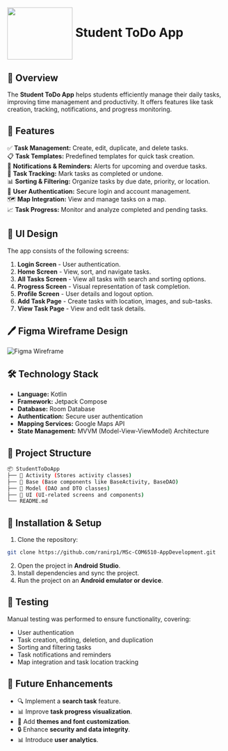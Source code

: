 # <img src="https://github.com/ranirp1/MSc-COM6510-AppDevelopment/blob/ChengManLi/Logo.png" width="150" height="120" align="center"> **Student ToDo App** 

## 📌 **Overview**  
The **Student ToDo App** helps students efficiently manage their daily tasks, improving time management and productivity. It offers features like task creation, tracking, notifications, and progress monitoring.  

## 🚀 **Features**  
✅ **Task Management:** Create, edit, duplicate, and delete tasks.  
📋 **Task Templates:** Predefined templates for quick task creation.  
🔔 **Notifications & Reminders:** Alerts for upcoming and overdue tasks.  
📍 **Task Tracking:** Mark tasks as completed or undone.  
📊 **Sorting & Filtering:** Organize tasks by due date, priority, or location.  
🔑 **User Authentication:** Secure login and account management.  
🗺 **Map Integration:** View and manage tasks on a map.  
📈 **Task Progress:** Monitor and analyze completed and pending tasks.  

## 🎨 **UI Design**  
The app consists of the following screens:  
1. **Login Screen** - User authentication.  
2. **Home Screen** - View, sort, and navigate tasks.  
3. **All Tasks Screen** - View all tasks with search and sorting options.  
4. **Progress Screen** - Visual representation of task completion.  
5. **Profile Screen** - User details and logout option.  
6. **Add Task Page** - Create tasks with location, images, and sub-tasks.  
7. **View Task Page** - View and edit task details.  

## 🖊️ **Figma Wireframe Design**  
![Figma Wireframe](https://github.com/ranirp1/MSc-COM6510-AppDevelopment/blob/ChengManLi/Figma-Wireframe-Design.jpg)

## 🛠 **Technology Stack**  
- **Language:** Kotlin  
- **Framework:** Jetpack Compose  
- **Database:** Room Database  
- **Authentication:** Secure user authentication  
- **Mapping Services:** Google Maps API  
- **State Management:** MVVM (Model-View-ViewModel) Architecture  

## 📂 **Project Structure**  
```bash
📦 StudentToDoApp
├── 📂 Activity (Stores activity classes)
├── 📂 Base (Base components like BaseActivity, BaseDAO)
├── 📂 Model (DAO and DTO classes)
├── 📂 UI (UI-related screens and components)
└── README.md
```

## 🔧 **Installation & Setup**  
1. Clone the repository:
```bash
git clone https://github.com/ranirp1/MSc-COM6510-AppDevelopment.git
```
2. Open the project in **Android Studio**.
3. Install dependencies and sync the project.
4. Run the project on an **Android emulator or device**.

## 🧪 **Testing**  
Manual testing was performed to ensure functionality, covering:
- User authentication
- Task creation, editing, deletion, and duplication
- Sorting and filtering tasks
- Task notifications and reminders
- Map integration and task location tracking

## 📌 **Future Enhancements** 
- 🔍 Implement a **search task** feature.
- 📊 Improve **task progress visualization**.
- 🎨 Add **themes and font customization**.
- 🔒 Enhance **security and data integrity**.
- 📊 Introduce **user analytics**.



